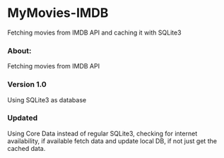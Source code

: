 # MyMovies-IMDB
Fetching movies from IMDB API and caching it with SQLite3

<h3>About:</h3>
<p>Fetching movies from IMDB API</p>

<h3>Version 1.0</h3>
<p>Using SQLite3 as database</p>

<h3>Updated</h3>
<p>Using Core Data instead of regular SQLite3, checking for internet availability, if available fetch data and update local DB, if not just get the cached data.</p>
